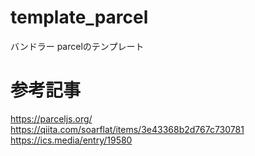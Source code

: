 # template_parcel
バンドラー parcelのテンプレート

# 参考記事
https://parceljs.org/  
https://qiita.com/soarflat/items/3e43368b2d767c730781  
https://ics.media/entry/19580  